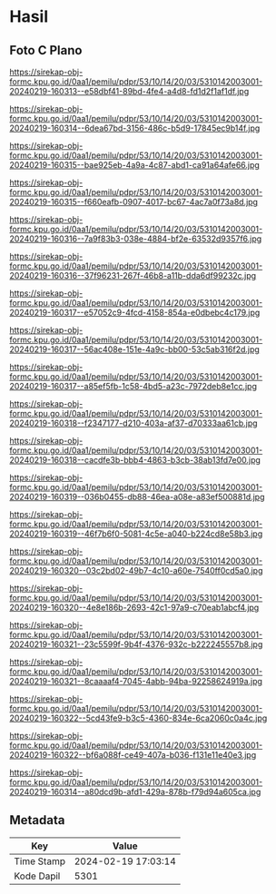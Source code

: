# Hasil

## Foto C Plano

https://sirekap-obj-formc.kpu.go.id/0aa1/pemilu/pdpr/53/10/14/20/03/5310142003001-20240219-160313--e58dbf41-89bd-4fe4-a4d8-fd1d2f1af1df.jpg

https://sirekap-obj-formc.kpu.go.id/0aa1/pemilu/pdpr/53/10/14/20/03/5310142003001-20240219-160314--6dea67bd-3156-486c-b5d9-17845ec9b14f.jpg

https://sirekap-obj-formc.kpu.go.id/0aa1/pemilu/pdpr/53/10/14/20/03/5310142003001-20240219-160315--bae925eb-4a9a-4c87-abd1-ca91a64afe66.jpg

https://sirekap-obj-formc.kpu.go.id/0aa1/pemilu/pdpr/53/10/14/20/03/5310142003001-20240219-160315--f660eafb-0907-4017-bc67-4ac7a0f73a8d.jpg

https://sirekap-obj-formc.kpu.go.id/0aa1/pemilu/pdpr/53/10/14/20/03/5310142003001-20240219-160316--7a9f83b3-038e-4884-bf2e-63532d9357f6.jpg

https://sirekap-obj-formc.kpu.go.id/0aa1/pemilu/pdpr/53/10/14/20/03/5310142003001-20240219-160316--37f96231-267f-46b8-a11b-dda6df99232c.jpg

https://sirekap-obj-formc.kpu.go.id/0aa1/pemilu/pdpr/53/10/14/20/03/5310142003001-20240219-160317--e57052c9-4fcd-4158-854a-e0dbebc4c179.jpg

https://sirekap-obj-formc.kpu.go.id/0aa1/pemilu/pdpr/53/10/14/20/03/5310142003001-20240219-160317--56ac408e-151e-4a9c-bb00-53c5ab316f2d.jpg

https://sirekap-obj-formc.kpu.go.id/0aa1/pemilu/pdpr/53/10/14/20/03/5310142003001-20240219-160317--a85ef5fb-1c58-4bd5-a23c-7972deb8e1cc.jpg

https://sirekap-obj-formc.kpu.go.id/0aa1/pemilu/pdpr/53/10/14/20/03/5310142003001-20240219-160318--f2347177-d210-403a-af37-d70333aa61cb.jpg

https://sirekap-obj-formc.kpu.go.id/0aa1/pemilu/pdpr/53/10/14/20/03/5310142003001-20240219-160318--cacdfe3b-bbb4-4863-b3cb-38ab13fd7e00.jpg

https://sirekap-obj-formc.kpu.go.id/0aa1/pemilu/pdpr/53/10/14/20/03/5310142003001-20240219-160319--036b0455-db88-46ea-a08e-a83ef500881d.jpg

https://sirekap-obj-formc.kpu.go.id/0aa1/pemilu/pdpr/53/10/14/20/03/5310142003001-20240219-160319--46f7b6f0-5081-4c5e-a040-b224cd8e58b3.jpg

https://sirekap-obj-formc.kpu.go.id/0aa1/pemilu/pdpr/53/10/14/20/03/5310142003001-20240219-160320--03c2bd02-49b7-4c10-a60e-7540ff0cd5a0.jpg

https://sirekap-obj-formc.kpu.go.id/0aa1/pemilu/pdpr/53/10/14/20/03/5310142003001-20240219-160320--4e8e186b-2693-42c1-97a9-c70eab1abcf4.jpg

https://sirekap-obj-formc.kpu.go.id/0aa1/pemilu/pdpr/53/10/14/20/03/5310142003001-20240219-160321--23c5599f-9b4f-4376-932c-b222245557b8.jpg

https://sirekap-obj-formc.kpu.go.id/0aa1/pemilu/pdpr/53/10/14/20/03/5310142003001-20240219-160321--8caaaaf4-7045-4abb-94ba-92258624919a.jpg

https://sirekap-obj-formc.kpu.go.id/0aa1/pemilu/pdpr/53/10/14/20/03/5310142003001-20240219-160322--5cd43fe9-b3c5-4360-834e-6ca2060c0a4c.jpg

https://sirekap-obj-formc.kpu.go.id/0aa1/pemilu/pdpr/53/10/14/20/03/5310142003001-20240219-160322--bf6a088f-ce49-407a-b036-f131e11e40e3.jpg

https://sirekap-obj-formc.kpu.go.id/0aa1/pemilu/pdpr/53/10/14/20/03/5310142003001-20240219-160314--a80dcd9b-afd1-429a-878b-f79d94a605ca.jpg


## Metadata

| Key        | Value               |
| ---------- | ------------------- |
| Time Stamp | 2024-02-19 17:03:14 |
| Kode Dapil | 5301                |



